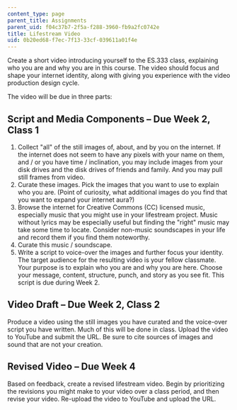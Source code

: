 ```yaml
---
content_type: page
parent_title: Assignments
parent_uid: f04c37b7-2f5a-f288-3960-fb9a2fc0742e
title: Lifestream Video
uid: 0b20ed68-f7ec-7f13-33cf-039611a01f4e
---
```


Create a short video introducing yourself to the ES.333 class, explaining who you are and why you are in this course. The video should focus and shape your internet identity, along with giving you experience with the video production design cycle.

The video will be due in three parts:

Script and Media Components – Due Week 2, Class 1
-------------------------------------------------

1.  Collect "all" of the still images of, about, and by you on the internet. If the internet does not seem to have any pixels with your name on them, and / or you have time / inclination, you may include images from your disk drives and the disk drives of friends and family. And you may pull still frames from video.
2.  Curate these images. Pick the images that you want to use to explain who you are. (Point of curiosity, what additional images do you find that you want to expand your internet aura?)
3.  Browse the internet for Creative Commons (CC) licensed music, especially music that you might use in your lifestream project. Music without lyrics may be especially useful but finding the "right" music may take some time to locate. Consider non-music soundscapes in your life and record them if you find them noteworthy.
4.  Curate this music / soundscape.
5.  Write a script to voice-over the images and further focus your identity. The target audience for the resulting video is your fellow classmate. Your purpose is to explain who you are and why you are here. Choose your message, content, structure, punch, and story as you see fit. This script is due during Week 2.

Video Draft – Due Week 2, Class 2
---------------------------------

Produce a video using the still images you have curated and the voice-over script you have written. Much of this will be done in class. Upload the video to YouTube and submit the URL. Be sure to cite sources of images and sound that are not your creation.

Revised Video – Due Week 4
--------------------------

Based on feedback, create a revised lifestream video. Begin by prioritizing the revisions you might make to your video over a class period, and then revise your video. Re-upload the video to YouTube and upload the URL.